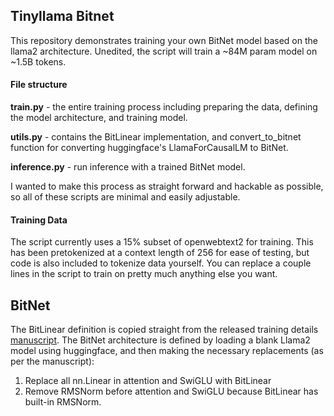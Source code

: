 ## Tinyllama Bitnet
This repository demonstrates training your own BitNet model based on the llama2 architecture. Unedited, the script will train a ~84M param model on ~1.5B tokens.
#### File structure
**train.py** - the entire training process including preparing the data, defining the model architecture, and training model.

**utils.py** - contains the BitLinear implementation, and convert_to_bitnet function for converting huggingface's LlamaForCausalLM to BitNet.

**inference.py** - run inference with a trained BitNet model.

I wanted to make this process as straight forward and hackable as possible, so all of these scripts are minimal and easily adjustable.
#### Training Data
The script currently uses a 15% subset of openwebtext2 for training. This has been pretokenized at a context length of 256 for ease of testing, but code is also included to tokenize data yourself.
You can replace a couple lines in the script to train on pretty much anything else you want.

## BitNet
The BitLinear definition is copied straight from the released training details [manuscript](https://github.com/microsoft/unilm/blob/master/bitnet/The-Era-of-1-bit-LLMs__Training_Tips_Code_FAQ.pdf).
The BitNet architecture is defined by loading a blank Llama2 model using huggingface, and then making the necessary replacements (as per the manuscript):
1. Replace all nn.Linear in attention and SwiGLU with BitLinear
2. Remove RMSNorm before attention and SwiGLU because BitLinear has built-in RMSNorm.
